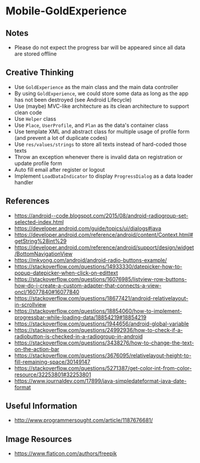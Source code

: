 # Mobile-GoldExperience


## Notes

  * Please do not expect the progress bar will be appeared since all data are stored offline


## Creative Thinking

  * Use `GoldExperience` as the main class and the main data controller
  * By using `GoldExperience`, we could store some data as long as the app has not been destroyed (see Android Lifecycle)
  * Use (maybe) MVC-like architecture as its clean architecture to support clean code 
  * Use `Helper` class
  * Use `Place`, `UserProfile`, and `Plan` as the data's container class
  * Use template XML and abstract class for multiple usage of profile form (and prevent a lot of duplicate codes)
  * Use `res/values/strings` to store all texts instead of hard-coded those texts
  * Throw an exception whenever there is invalid data on registration or update profile form
  * Auto fill email after register or logout
  * Implement `LoadDataIndicator` to display `ProgressDialog` as a data loader handler


## References

  * https://android--code.blogspot.com/2015/08/android-radiogroup-set-selected-index.html
  * https://developer.android.com/guide/topics/ui/dialogs#java
  * https://developer.android.com/reference/android/content/Context.html#getString%28int%29
  * https://developer.android.com/reference/android/support/design/widget/BottomNavigationView
  * https://mkyong.com/android/android-radio-buttons-example/
  * https://stackoverflow.com/questions/14933330/datepicker-how-to-popup-datepicker-when-click-on-edittext
  * https://stackoverflow.com/questions/16076985/listview-row-buttons-how-do-i-create-a-custom-adapter-that-connects-a-view-oncl/16077840#16077840
  * https://stackoverflow.com/questions/18677421/android-relativelayout-in-scrollview
  * https://stackoverflow.com/questions/18854060/how-to-implement-progressbar-while-loading-data/18854219#18854219
  * https://stackoverflow.com/questions/1944656/android-global-variable
  * https://stackoverflow.com/questions/24992936/how-to-check-if-a-radiobutton-is-checked-in-a-radiogroup-in-android
  * https://stackoverflow.com/questions/3438276/how-to-change-the-text-on-the-action-bar
  * https://stackoverflow.com/questions/3676095/relativelayout-height-to-fill-remaining-space/30149147
  * https://stackoverflow.com/questions/5271387/get-color-int-from-color-resource/32253801#32253801
  * https://www.journaldev.com/17899/java-simpledateformat-java-date-format


## Useful Information

  * http://www.programmersought.com/article/1187676681/


## Image Resources

  * https://www.flaticon.com/authors/freepik

